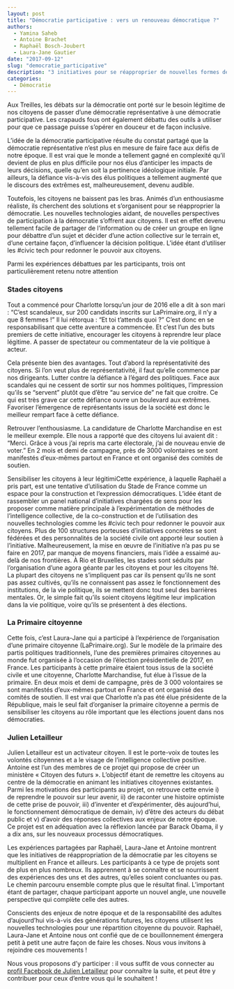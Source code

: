 ```yaml
---
layout: post
title: "Démocratie participative : vers un renouveau démocratique ?"
authors: 
  - Yamina Saheb
  - Antoine Brachet
  - Raphaël Bosch-Joubert 
  - Laura-Jane Gautier
date: "2017-09-12"
slug: "democratie_participative"
description: "3 initiatives pour se réapproprier de nouvelles formes de pouvoir."
categories:
  - Démocratie
---
```


Aux Treilles, les débats sur la démocratie ont porté sur le besoin légitime de nos citoyens de passer d’une démocratie représentative à une démocratie participative. Les crapauds fous ont également débattu des outils à utiliser pour que ce passage puisse s’opérer en douceur et de façon inclusive.

L’idée de la démocratie participative résulte du constat partagé que la démocratie représentative n’est plus en mesure de faire face aux défis de notre époque. Il est vrai que le monde a tellement gagné en complexité qu’il devient de plus en plus difficile pour nos élus d’anticiper les impacts de leurs décisions, quelle qu’en soit la pertinence idéologique initiale. Par ailleurs, la défiance vis-à-vis des élus politiques a tellement augmenté que le discours des extrêmes est, malheureusement, devenu audible.

Toutefois, les citoyens ne baissent pas les bras. Animés d’un enthousiasme réaliste, ils cherchent des solutions et s’organisent pour se réapproprier la démocratie. Les nouvelles technologies aidant, de nouvelles perspectives de participation à la démocratie s’offrent aux citoyens. Il est en effet devenu tellement facile de partager de l’information ou de créer un groupe en ligne pour débattre d’un sujet et décider d’une action collective sur le terrain et, d’une certaine façon, d’influencer la décision politique. L’idée étant d’utiliser les #civic tech pour redonner le pouvoir aux citoyens.

Parmi les expériences débattues par les participants, trois ont particulièrement retenu notre attention

### Stades citoyens

Tout a commencé pour Charlotte lorsqu’un jour de 2016 elle a dit à son mari : “C’est scandaleux, sur 200 candidats inscrits sur LaPrimaire.org, il n’y a que 8 femmes !” Il lui rétorqua : “Et toi t’attends quoi ?” C’est donc en se responsabilisant que cette aventure a commencée. Et c’est l’un des buts premiers de cette initiative, encourager les citoyens à reprendre leur place légitime. A passer de spectateur ou commentateur de la vie politique à acteur.

Cela présente bien des avantages. Tout d’abord la représentativité des citoyens. Si l’on veut plus de représentativité, il faut qu’elle commence par nos dirigeants. Lutter contre la défiance à l’égard des politiques. Face aux scandales qui ne cessent de sortir sur nos hommes politiques, l’impression qu’ils se “servent” plutôt que d’être “au service de” ne fait que croitre. Ce qui est très grave car cette défiance ouvre un boulevard aux extrêmes. Favoriser l’émergence de représentants issus de la société est donc le meilleur rempart face à cette défiance.

Retrouver l’enthousiasme. La candidature de Charlotte Marchandise en est le meilleur exemple. Elle nous a rapporté que des citoyens lui avaient dit : “Merci. Grâce à vous j’ai repris ma carte électorale, j’ai de nouveau envie de voter.” En 2 mois et demi de campagne, près de 3000 volontaires se sont manifestés d’eux-mêmes partout en France et ont organisé des comités de soutien.

Sensibiliser les citoyens à leur légitimiCette expérience, à laquelle Raphaël a pris part, est une tentative d’utilisation du Stade de France comme un espace pour la construction et l’expression démocratiques. L’idée étant de rassembler un panel national d’initiatives chargées de sens pour les proposer comme matière principale à l’expérimentation de méthodes de l’intelligence collective, de la co-construction et de l’utilisation des nouvelles technologies comme les #civic tech pour redonner le pouvoir aux citoyens. Plus de 100 structures porteuses d’initiatives concrètes se sont fédérées et des personnalités de la société civile ont apporté leur soutien à l’initiative. Malheureusement, la mise en œuvre de l’initiative n’a pas pu se faire en 2017, par manque de moyens financiers, mais l’idée a essaimé au-delà de nos frontières. À Rio et Bruxelles, les stades sont séduits par l’organisation d’une agora géante par les citoyens et pour les citoyens !té. La plupart des citoyens ne s’impliquent pas car ils pensent qu’ils ne sont pas assez cultivés, qu’ils ne connaissent pas assez le fonctionnement des institutions, de la vie politique, ils se mettent donc tout seul des barrières mentales. Or, le simple fait qu’ils soient citoyens légitime leur implication dans la vie politique, voire qu’ils se présentent à des élections.

### La Primaire citoyenne

Cette fois, c’est Laura-Jane qui a participé à l’expérience de l’organisation d’une primaire citoyenne (LaPrimaire.org). Sur le modèle de la primaire des partis politiques traditionnels, l’une des premières primaires citoyennes au monde fut organisée à l’occasion de l’élection présidentielle de 2017, en France. Les participants à cette primaire étaient tous issus de la société civile et une citoyenne, Charlotte Marchandise, fut élue à l’issue de la primaire. En deux mois et demi de campagne, près de 3 000 volontaires se sont manifestés d’eux-mêmes partout en France et ont organisé des comités de soutien. Il est vrai que Charlotte n’a pas été élue présidente de la République, mais le seul fait d’organiser la primaire citoyenne a permis de sensibiliser les citoyens au rôle important que les élections jouent dans nos démocraties.

### Julien Letailleur

Julien Letailleur est un activateur citoyen. Il est le porte-voix de toutes les volontés citoyennes et a le visage de l’intelligence collective positive. Antoine est l’un des membres de ce projet qui propose de créer un ministère « Citoyen des futurs ». L’objectif étant de remettre les citoyens au centre de la démocratie en animant les initiatives citoyennes existantes. Parmi les motivations des participants au projet, on retrouve cette envie i) de reprendre le pouvoir sur leur avenir, ii) de raconter une histoire optimiste de cette prise de pouvoir, iii) d’inventer et d’expérimenter, dès aujourd’hui, le fonctionnement démocratique de demain, iv) d’être des acteurs du débat public et v) d’avoir des réponses collectives aux enjeux de notre époque. Ce projet est en adéquation avec la réflexion lancée par Barack Obama, il y a dix ans, sur les nouveaux processus démocratiques.

Les expériences partagées par Raphaël, Laura-Jane et Antoine montrent que les initiatives de réappropriation de la démocratie par les citoyens se multiplient en France et ailleurs. Les participants à ce type de projets sont de plus en plus nombreux. Ils apprennent à se connaître et se nourrissent des expériences des uns et des autres, qu’elles soient concluantes ou pas. Le chemin parcouru ensemble compte plus que le résultat final. L’important étant de partager, chaque participant apporte un nouvel angle, une nouvelle perspective qui complète celle des autres.

Conscients des enjeux de notre époque et de la responsabilité des adultes d’aujourd’hui vis-à-vis des générations futures, les citoyens utilisent les nouvelles technologies pour une répartition citoyenne du pouvoir. Raphaël, Laura-Jane et Antoine nous ont confié que de ce bouillonnement émergera petit à petit une autre façon de faire les choses.
Nous vous invitons à rejoindre ces mouvements !

Nous vous proposons d’y participer : il vous suffit de vous connecter au [profil Facebook de Julien Letailleur][1] pour connaître la suite, et peut être y contribuer pour ceux d’entre vous qui le souhaitent !

[1]: https://www.facebook.com/profile.php?id=100011421813904
